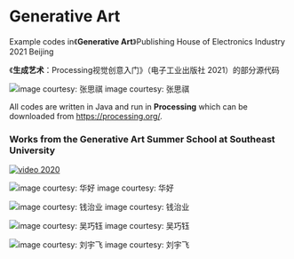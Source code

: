 # Generative Art

Example codes in《**Generative Art**》Publishing House of Electronics Industry 2021 Beijing

《**生成艺术**：Processing视觉创意入门》（电子工业出版社 2021）的部分源代码

![image courtesy: 张思祺](https://github.com/whitegreen/GenerativeArt/blob/main/images/zhang.jpg)
image courtesy: 张思祺

All codes are written in Java and run in **Processing** which can be downloaded from https://processing.org/.

### Works from the Generative Art Summer School at Southeast University 

[![video 2020](https://img.youtube.com/vi/https://youtu.be/VIr1tvQb-wM/3.jpg)](https://youtu.be/VIr1tvQb-wM)

![image courtesy: 华好](https://github.com/whitegreen/GenerativeArt/blob/main/images/hua.jpg)
image courtesy: 华好

![image courtesy: 钱治业](https://github.com/whitegreen/GenerativeArt/blob/main/images/qian.jpg)
image courtesy: 钱治业

![image courtesy: 吴巧钰](https://github.com/whitegreen/GenerativeArt/blob/main/images/wu.jpg)
image courtesy: 吴巧钰

![image courtesy: 刘宇飞](https://github.com/whitegreen/GenerativeArt/blob/main/images/liu.jpg)
image courtesy: 刘宇飞